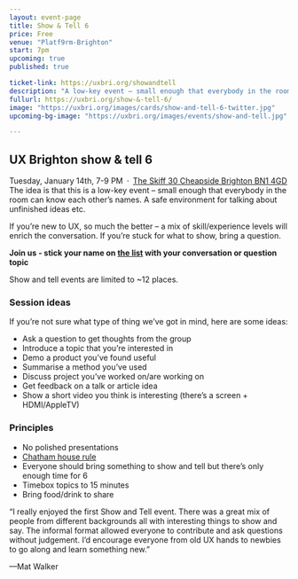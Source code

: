 ```yaml
---
layout: event-page
title: Show & Tell 6
price: Free
venue: "Platf9rm-Brighton"
start: 7pm
upcoming: true
published: true

ticket-link: https://uxbri.org/showandtell
description: "A low-key event – small enough that everybody in the room can know each other’s names. A safe environment for talking about unfinished ideas etc."
fullurl: https://uxbri.org/show-&-tell-6/
image: "https://uxbri.org/images/cards/show-and-tell-6-twitter.jpg"
upcoming-bg-image: "https://uxbri.org/images/events/show-and-tell.jpg"

---
```

## UX Brighton show & tell 6

Tuesday, January 14th, 7-9 PM · [The Skiff 30 Cheapside Brighton BN1 4GD](https://www.google.com/maps/place/The+Skiff/@50.829334,-0.138472,15z/data=!4m5!3m4!1s0x0:0xa82eae645ae91b0f!8m2!3d50.829334!4d-0.138472?shorturl=1)
The idea is that this is a low-key event – small enough that everybody in the room can know each other’s names. A safe environment for talking about unfinished ideas etc.

If you’re new to UX, so much the better – a mix of skill/experience levels will enrich the conversation. If you’re stuck for what to show, bring a question.

**Join us - stick your name on [the list](https://docs.google.com/document/d/1D_1bPe2kOV-z0IBG-o4Cvo-NMrEFcduzb6VupD1ESDg/edit?usp=sharing) with your conversation or question topic**

Show and tell events are limited to ~12 places. 

### Session ideas

If you’re not sure what type of thing we’ve got in mind, here are some ideas:

- Ask a question to get thoughts from the group
- Introduce a topic that you’re interested in
- Demo a product you’ve found useful
- Summarise a method you’ve used
- Discuss project you’ve worked on/are working on
- Get feedback on a talk or article idea
- Show a short video you think is interesting (there’s a screen + HDMI/AppleTV)

### Principles 

- No polished presentations
- [Chatham house rule](https://www.chathamhouse.org/chatham-house-rule)
- Everyone should bring something to show and tell but there’s only enough time for 6
- Timebox topics to 15 minutes
- Bring food/drink to share

“I really enjoyed the first Show and Tell event. There was a great mix of people from different backgrounds all with interesting things to show and say. The informal format allowed everyone to contribute and ask questions without judgement. I’d encourage everyone from old UX hands to newbies to go along and learn something new.”
	
—Mat Walker
